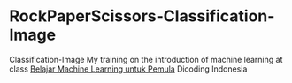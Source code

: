 # RockPaperScissors-Classification-Image
Classification-Image
My training on the introduction of machine learning at class [Belajar Machine Learning untuk Pemula](https://www.dicoding.com/academies/184) Dicoding Indonesia
